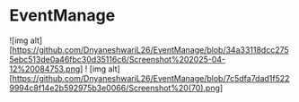# EventManage
![img alt][https://github.com/DnyaneshwariL26/EventManage/blob/34a33118dcc2755ebc513de0a46fbc30d35116c6/Screenshot%202025-04-12%20084753.png]
! [img alt][https://github.com/DnyaneshwariL26/EventManage/blob/7c5dfa7dad1f5229994c8f14e2b592975b3e0066/Screenshot%20(70).png]
